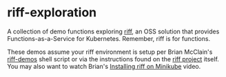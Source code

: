# riff-exploration
A collection of demo functions exploring [riff](https://github.com/projectriff/riff), an OSS solution that provides Functions-as-a-Service for Kubernetes. Remember, riff is for functions.

These demos assume your riff environment is setup per Brian McClain's [riff-demos](https://github.com/BrianMMcClain/riff-demos) shell script or via the instructions found on the [riff project](https://github.com/projectriff/riff) itself. You may also want to watch Brian's [Installing riff on Minikube](https://www.youtube.com/watch?v=Xy0zKeXaO0o) video.
